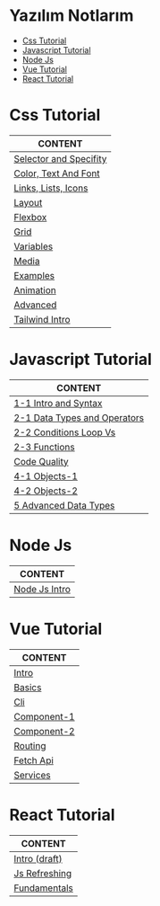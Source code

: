 <h1>Yazılım Notlarım</h1>

- [Css Tutorial](#css-tutorial)
- [Javascript Tutorial](#javascript-tutorial)
- [Node Js](#node-js)
- [Vue Tutorial](#vue-tutorial)
- [React Tutorial](#react-tutorial)


# Css Tutorial

CONTENT |
--- |
[Selector and Specifity](./web-css/css-intro-01-Selector-Specifity.md) |
[Color, Text And Font](./web-css/css-intro-02-Color-Text-Font.md) |
[Links, Lists, Icons](./web-css/css-intro-03-Links-Lists-Icons.md) |
[Layout](./web-css/css-intro-05-Layout.md) |
[Flexbox](./web-css/css-intro-06-Flexbox.md) |
[Grid](./web-css/css-intro-07-Grid.md) |
[Variables](./web-css/css-intro-08-Variables.md) |
[Media](./web-css/css-intro-09-media.md) |
[Examples](./web-css/css-intro-10-Examples.md) |
[Animation](./web-css/css-intro-11-Animation.md) |
[Advanced](./web-css/css-intro-12-Advanced.md) |
[Tailwind Intro](./web-css/css-tailwind-intro.md) |


# Javascript Tutorial

CONTENT |
--- |
[1-1 Intro and Syntax](./web-javascript/js-intro-1-1-intro-and-syntax.md) |
[2-1 Data Types and Operators](./web-javascript/js-intro-2-1-data-types-and-operators.md) |
[2-2 Conditions Loop Vs](./web-javascript/js-intro-2-2-if-and-loops.md) |
[2-3 Functions](./web-javascript/js-intro-2-3-functions.md) |
[Code Quality](./web-javascript/js-intro-3-code-quality.md) |
[4-1 Objects-1](./web-javascript/js-intro-4-objects-1.md) |
[4-2 Objects-2](./web-javascript/js-intro-4-objects-2.md) |
[5 Advanced Data Types](./web-javascript/js-intro-5-advanced-data-types.md) |

# Node Js

CONTENT |
--- |
[Node Js Intro](./web-javascript/node-js-intro.md) |


# Vue Tutorial

CONTENT |
--- |
[Intro](./vue/js-vue-1-1-intro.md) |
[Basics](./vue/js-vue-1-2-basics.md) |
[Cli](./vue/js-vue-2-cli.md) |
[Component-1](./vue/js-vue-3-component-1.md) |
[Component-2](./vue/js-vue-3-component-2.md) |
[Routing](./vue/js-vue-5-Routing.md) |
[Fetch Api](./vue/js-vue-6-Fetch-Api.md) |
[Services](./vue/js-vue-7-Services.md) |


# React Tutorial

CONTENT |
--- |
[Intro (draft)](./react/react-1-Intro.md) |
[Js Refreshing](./react/react-2-Js-Refreshing.md) |
[Fundamentals](./react/react-3-Fundamentals.md) |